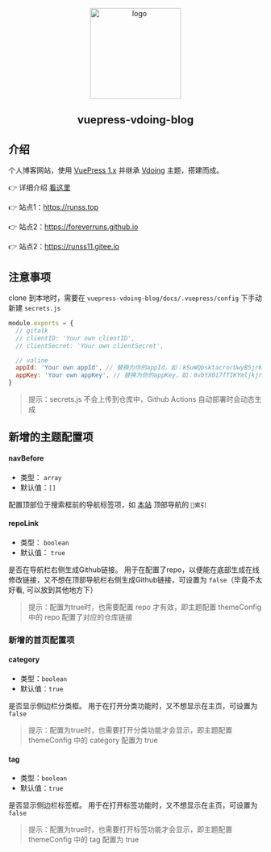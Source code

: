<p align="center">
  <a href="https://www.runss.top/" rel="noopener noreferrer">
    <img width="180" src="https://cdn.jsdelivr.net/gh/foreverRuns/image-hosting@main/blog/logo.29d7zjnv9nb4.png" alt="logo">
  </a>
</p>

<h2 align="center">vuepress-vdoing-blog</h2>


## 介绍

个人博客网站，使用 [VuePress 1.x](https://vuepress.vuejs.org/zh/) 并继承 [Vdoing](https://github.com/xugaoyi/vuepress-theme-vdoing) 主题，搭建而成。

:point_right: 详细介绍 [看这里](https://runss11.gitee.io/pages/51c561/)

:point_right: 站点1：https://runss.top

:point_right: 站点2：https://foreverruns.github.io

:point_right: 站点2：https://runss11.gitee.io

## 注意事项

clone 到本地时，需要在 `vuepress-vdoing-blog/docs/.vuepress/config` 下手动新建 `secrets.js`

```js
module.exports = {
  // gitalk
  // clientID: 'Your own clientID',
  // clientSecret: 'Your own clientSecret',

  // valine
  appId: 'Your own appId', // 替换为你的appId，如：kSuWQbsktacrorUwyB5jrkkW-gzGjcHsz
  appKey: 'Your own appKey', // 替换为你的appKey，如：8vbYX017fTIKYmljkjr506P6
}

```

> 提示：secrets.js 不会上传到仓库中，Github Actions 自动部署时会动态生成

## 新增的主题配置项

#### navBefore

* 类型： `array`
* 默认值：`[]`

配置顶部位于搜索框前的导航标签项，如 [本站](https://runss.top) 顶部导航的 `🔑索引` 

#### repoLink

* 类型： `boolean`
* 默认值： `true`

是否在导航栏右侧生成Github链接。 用于在配置了repo，以便能在底部生成在线修改链接，又不想在顶部导航栏右侧生成Github链接，可设置为 `false`（毕竟不太好看, 可以放到其他地方下）

> 提示：配置为true时，也需要配置 repo 才有效，即主题配置 themeConfig 中的 repo 配置了对应的仓库链接

### 新增的首页配置项

#### category

* 类型：`boolean`
* 默认值：`true`

是否显示侧边栏分类框。 用于在打开分类功能时，又不想显示在主页，可设置为 `false`

> 提示：配置为true时，也需要打开分类功能才会显示，即主题配置 themeConfig 中的 category 配置为 true

#### tag

* 类型：`boolean`
* 默认值：`true`

是否显示侧边栏标签框。 用于在打开标签功能时，又不想显示在主页，可设置为 `false`

> 提示：配置为true时，也需要打开标签功能才会显示，即主题配置 themeConfig 中的 tag 配置为 true

